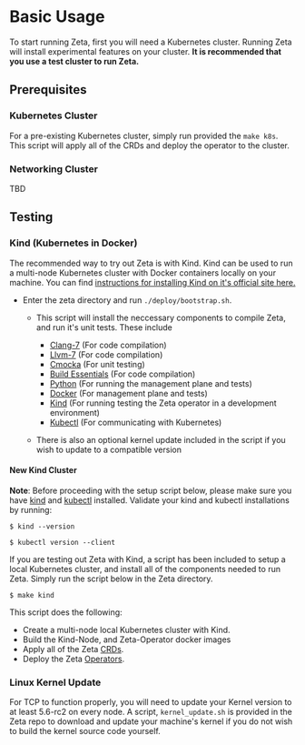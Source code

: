 # Basic Usage

To start running Zeta, first you will need a Kubernetes cluster. Running Zeta will  install experimental features on your cluster. **It is recommended that you use a test cluster to run Zeta.**

## Prerequisites

### Kubernetes Cluster

For a pre-existing Kubernetes cluster, simply run provided the ```make k8s```.
This script will apply all of the CRDs and deploy the operator to the cluster.

### Networking Cluster

TBD

## Testing

### Kind (Kubernetes in Docker)

The recommended way to try out Zeta is with Kind.
Kind can be used to run a multi-node Kubernetes cluster with Docker containers locally on your machine.
You can find [instructions for installing Kind on it's official site here.](https://kind.sigs.k8s.io/docs/user/quick-start/)

* Enter the zeta directory and run ```./deploy/bootstrap.sh```.
    * This script will install the neccessary components to compile Zeta, and run it's unit tests. These include
        * [Clang-7](https://clang.llvm.org) (For code compilation)
        * [Llvm-7](https://llvm.org) (For code compilation)
         * [Cmocka](https://cmocka.org) (For unit testing)
        * [Build Essentials](https://packages.ubuntu.com/xenial/build-essential) (For code compilation)
        * [Python](https://www.python.org) (For running the management plane and tests)
        * [Docker](https://www.docker.com) (For management plane and tests)
        * [Kind](https://kind.sigs.k8s.io) (For running testing the Zeta operator in a development environment)
        * [Kubectl](https://kubectl.docs.kubernetes.io) (For communicating with Kubernetes)

    * There is also an optional kernel update included in the script if you wish to update to a compatible version

#### New Kind Cluster
**Note**: Before proceeding with the setup script below, please make sure you have [kind](https://kind.sigs.k8s.io/docs/user/quick-start/) and [kubectl](https://kubernetes.io/docs/tasks/tools/install-kubectl/) installed.
Validate your kind and kubectl installations by running:

```
$ kind --version

$ kubectl version --client
```

If you are testing out Zeta with Kind, a script has been included to setup a local Kubernetes cluster, and install all of the components needed to run Zeta.
Simply run the script below in the Zeta directory.

```
$ make kind
```

This script does the following:

* Create a multi-node local Kubernetes cluster with Kind.
* Build the Kind-Node, and Zeta-Operator docker images
* Apply all of the Zeta [CRDs](https://kubernetes.io/docs/concepts/extend-kubernetes/api-extension/custom-resources/).
* Deploy the Zeta [Operators](https://kubernetes.io/docs/concepts/extend-kubernetes/operator/).

### Linux Kernel Update

For TCP to function properly, you will need to update your Kernel version to at least 5.6-rc2 on every node. A script, ```kernel_update.sh``` is provided in the Zeta repo to download and update your machine's kernel if you do not wish to build the kernel source code yourself.
